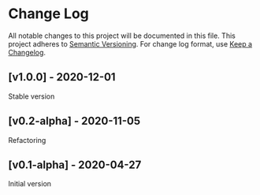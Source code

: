 # Change Log

All notable changes to this project will be documented in this file. This project adheres
to [Semantic Versioning](http://semver.org/). For change log format, use [Keep a Changelog](http://keepachangelog.com/).

## [v1.0.0] - 2020-12-01

Stable version

## [v0.2-alpha] - 2020-11-05

Refactoring

## [v0.1-alpha] - 2020-04-27

Initial version
